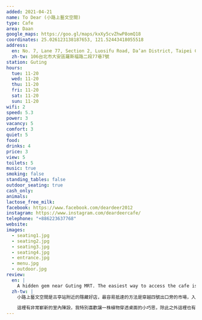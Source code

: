 ```yaml
---
added: 2021-04-21
name: To Dear (小路上藝文空間)
type: Cafe
area: Daan
google_maps: https://goo.gl/maps/kxXy5cvZhwP8omQ18
coordinates: 25.026123138187653, 121.52443418055518
address:
  en: No. 7, Lane 77, Section 2, Luosifu Road, Da’an District, Taipei City, 106
  zh-tw: 106台北市大安區羅斯福路二段77巷7號
station: Guting
hours:
  tue: 11-20
  wed: 11-20
  thu: 11-20
  fri: 11-20
  sat: 11-20
  sun: 11-20
wifi: 2
speed: 5.3
power: 3
vacancy: 5
comfort: 3
quiet: 5
food: 
drinks: 4
price: 3
view: 5
toilets: 5
music: true
smoking: false
standing_tables: false
outdoor_seating: true
cash_only: 
animals: 
lactose_free_milk: 
facebook: https://www.facebook.com/deardeer2012
instagram: https://www.instagram.com/deardeercafe/
telephone: "+886223637768"
website: 
images:
  - seating1.jpg
  - seating2.jpg
  - seating3.jpg
  - seating4.jpg
  - entrance.jpg
  - menu.jpg
  - outdoor.jpg
review:
  en: |
    A hidden gem near Guting MRT. The easiest way to access the cafe is to walk through the market area near Exit 4. The cafe itself has a very creatively decorated interior. I especially like the small details like the small plants in the tables. There's also a large outdoor seating area and apparently an art gallery as well. The best thing is that it was very quiet and very few people during the entire afternoon on a weekday, great for getting some focused work done. There's WiFi, power outlets, and a large menu with lots of tea. Furthermore the staff was very friendly and welcoming!
  zh-tw: |
    小路上藝文空間是古亭站附近的隱藏好店，最容易抵達的方法是穿越四號出口旁的市場，入口非常可愛，就好像秘密花園的通道。

    這裡有非常嶄新的室內陳設，我特別喜歡讓一株植物穿透桌面的小巧思，除此之外這裡也有很大的戶外空間，和一個藝文展覽區。對我來說最好的是平日下午的氣氛很悠閒，沒有太多人，絕對適合專注。這裡有WiFi、插座、以及很豐富的茶類飲品可選，店員也非常親切熱情！
---
```

